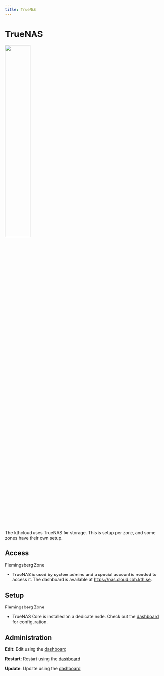 ```yaml
---
title: TrueNAS
---
```


# TrueNAS

<img src="../../images/truenas_logo.png" width="40%">

The kthcloud uses TrueNAS for storage. This is setup per zone, and some
zones have their own setup.

## Access

Flemingsberg Zone

  -
    TrueNAS is used by system admins and a special account is needed to
    access it.
    The dashboard is available at <https://nas.cloud.cbh.kth.se>.

## Setup

Flemingsberg Zone

  -
    TrueNAS Core is installed on a dedicate node. Check out the
    [dashboard](https://nas.cloud.cbh.kth.se) for configuration.

## Administration

**Edit**: Edit using the [dashboard](https://nas.cloud.cbh.kth.se)

**Restart**: Restart using the [dashboard](https://nas.cloud.cbh.kth.se)

**Update**: Update using the [dashboard](https://nas.cloud.cbh.kth.se)